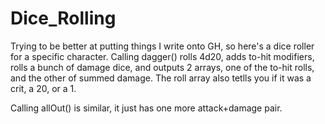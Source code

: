 # Dice_Rolling

Trying to be better at putting things I write onto GH, so here's a dice roller for a specific character. Calling dagger() rolls 4d20, adds to-hit modifiers, rolls a bunch of damage dice, and outputs 2 arrays, one of the to-hit rolls, and the other of summed damage. The roll array also tetlls you if it was a crit, a 20, or a 1.

Calling allOut() is similar, it just has one more attack+damage pair.
